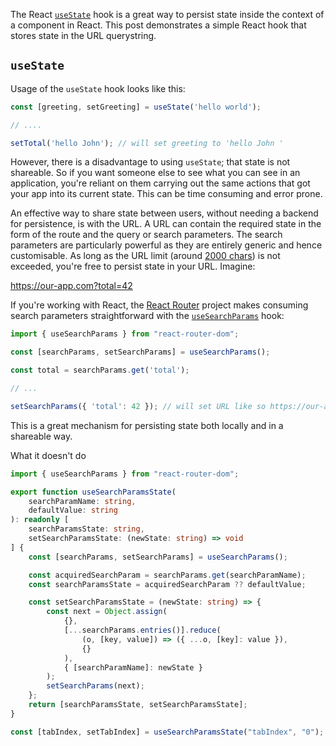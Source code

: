 The React [`useState`](https://reactjs.org/docs/hooks-reference.html#usestate) hook is a great way to persist state inside the context of a component in React. This post demonstrates a simple React hook that stores state in the URL querystring.

## `useState`

Usage of the `useState` hook looks like this:

```ts
const [greeting, setGreeting] = useState('hello world');

// ....

setTotal('hello John'); // will set greeting to 'hello John '
```

However, there is a disadvantage to using `useState`; that state is not shareable. So if you want someone else to see what you can see in an application, you're reliant on them carrying out the same actions that got your app into its current state. This can be time consuming and error prone.

An effective way to share state between users, without needing a backend for persistence, is with the URL. A URL can contain the required state in the form of the route and the query or search parameters. The search parameters are particularly powerful as they are entirely generic and hence customisable. As long as the URL limit (around [2000 chars](https://stackoverflow.com/a/417184/761388)) is not exceeded, you're free to persist state in your URL. Imagine:

https://our-app.com?total=42

If you're working with React, the [React Router](https://reactrouter.com/) project makes consuming search parameters straightforward with the [`useSearchParams`](https://reactrouter.com/docs/en/v6/hooks/use-search-params) hook:

```ts
import { useSearchParams } from "react-router-dom";

const [searchParams, setSearchParams] = useSearchParams();

const total = searchParams.get('total');

// ...

setSearchParams({ 'total': 42 }); // will set URL like so https://our-app.com?total=42 - this value will feed through to anything driven by the URL
```

This is a great mechanism for persisting state both locally and in a shareable way.

What it doesn't do 

```ts
import { useSearchParams } from "react-router-dom";

export function useSearchParamsState(
    searchParamName: string,
    defaultValue: string
): readonly [
    searchParamsState: string,
    setSearchParamsState: (newState: string) => void
] {
    const [searchParams, setSearchParams] = useSearchParams();

    const acquiredSearchParam = searchParams.get(searchParamName);
    const searchParamsState = acquiredSearchParam ?? defaultValue;

    const setSearchParamsState = (newState: string) => {
        const next = Object.assign(
            {},
            [...searchParams.entries()].reduce(
                (o, [key, value]) => ({ ...o, [key]: value }),
                {}
            ),
            { [searchParamName]: newState }
        );
        setSearchParams(next);
    };
    return [searchParamsState, setSearchParamsState];
}

const [tabIndex, setTabIndex] = useSearchParamsState("tabIndex", "0");
```

